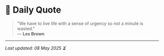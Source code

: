# 📜 Daily Quote

> "We have to live life with a sense of urgency so not a minute is wasted."  
> — **Les Brown**

---

_Last updated: 08 May 2025 ⏳_
